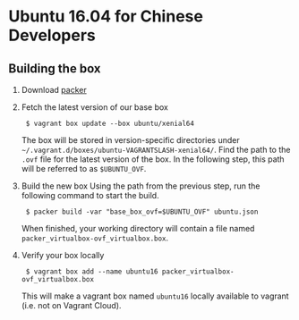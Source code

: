 # Ubuntu 16.04 for Chinese Developers

## Building the box
1. Download [packer](https://www.packer.io/downloads.html)
2. Fetch the latest version of our base box

        $ vagrant box update --box ubuntu/xenial64

    The box will be stored in version-specific directories under
    `~/.vagrant.d/boxes/ubuntu-VAGRANTSLASH-xenial64/`.  Find the path to the `.ovf` file for the
    latest version of the box.  In the following step, this path will be referred to as
    `$UBUNTU_OVF`.
3. Build the new box
    Using the path from the previous step, run the following command to start the build.

        $ packer build -var "base_box_ovf=$UBUNTU_OVF" ubuntu.json

    When finished, your working directory will contain a file named
    `packer_virtualbox-ovf_virtualbox.box`.
4. Verify your box locally

        $ vagrant box add --name ubuntu16 packer_virtualbox-ovf_virtualbox.box

    This will make a vagrant box named `ubuntu16` locally available to vagrant
    (i.e. not on Vagrant Cloud).
